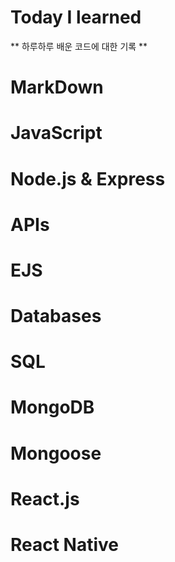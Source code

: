 # Today I learned
** 하루하루 배운 코드에 대한 기록 ** 

# MarkDown
# JavaScript
# Node.js & Express
# APIs
# EJS
# Databases
# SQL
# MongoDB
# Mongoose
# React.js
# React Native
